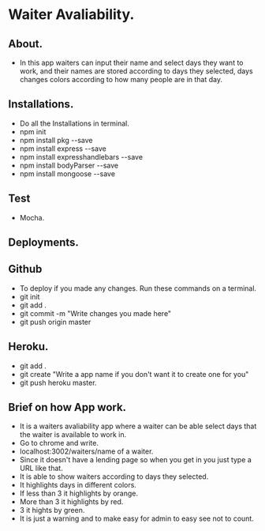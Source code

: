 # Waiter Avaliability.

## About.
- In this app waiters can input their name and select days they want to work, and their names are stored according to days they selected, days changes colors according to how many people are in that day.

## Installations.
- Do all the Installations in terminal.
- npm init
- npm install pkg --save
- npm install express --save
- npm install expresshandlebars --save
- npm install bodyParser --save
- npm install mongoose --save

## Test
 - Mocha.

 ## Deployments.
 ## Github
 - To deploy if you made any changes. Run these commands on a terminal.
 - git init
 - git add .
 - git commit -m "Write changes you made here"
 - git push origin master
 ## Heroku.
 - git add .
 - git create "Write a app name if you don't want it to create one for you"
 - git push heroku master.

## Brief on how App work.
- It is a waiters avaliability app where a waiter can be able select days that the waiter is available to work in.
- Go to chrome and write.
- localhost:3002/waiters/name of a waiter.
- Since it doesn't have a lending page so when you get in you just type a URL like that.
- It is able to show waiters according to days they selected.
- It highlights days in different colors.
- If less than 3 it highlights by orange.
- More than 3 it highlights by red.
- 3 it hights by green.
- It is just a warning and to make easy for admin to easy see not to count.

